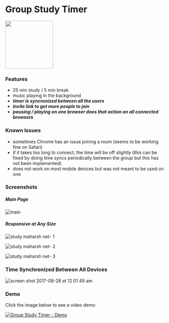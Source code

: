 # Group Study Timer

<a href="http://study.maharsh.net"><img src="https://cdn.rawgit.com/maharshmellow/9432103de7a69af18b0d528d852462cf/raw/16c47c1cd0b215876532dcd5decd88606ec13096/demo_red.svg" width="150px;"/></a>

### Features
- 25 min study / 5 min break
- music playing in the background
- ***timer is syncronized between all the users***
- ***invite link to get more people to join***
- ***pausing / playing on one browser does that action on all connected browsers***

### Known Issues
- sometimes Chrome has an issue joining a room (seems to be working fine on Safari)
- if it takes too long to connect, the time will be off slightly (this can be fixed by doing time syncs periodically between the group but this has not been implemented)
- does not work on most mobile devices but was not meant to be used on one


### Screenshots

##### Main Page
![main](https://user-images.githubusercontent.com/4590693/29760997-34fa8278-8b84-11e7-931c-efd226cb81c4.png)

##### Responsive at Any Size
![study maharsh net- 1](https://user-images.githubusercontent.com/4590693/29761008-3bc931bc-8b84-11e7-9723-5125fb51fcda.png)

![study maharsh net- 2](https://user-images.githubusercontent.com/4590693/29761015-4c367cb2-8b84-11e7-9cc4-4873d53064f1.png)

![study maharsh net- 3](https://user-images.githubusercontent.com/4590693/29761019-52729034-8b84-11e7-8ffa-a17e29effd16.png)

### Time Synchronized Between All Devices
![screen shot 2017-08-28 at 12 01 49 am](https://user-images.githubusercontent.com/4590693/29761044-6da5f3be-8b84-11e7-9631-a5606b04475e.png)

### Demo
Click the image below to see a video demo

[![Group Study Timer - Demo](http://img.youtube.com/vi/PG-HDs8adcg/0.jpg)](http://www.youtube.com/watch?v=PG-HDs8adcg "Group Study Timer - Demo")

